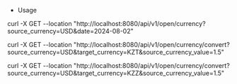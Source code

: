 * Usage

curl -X GET --location "http://localhost:8080/api/v1/open/currency?source_currency=USD&date=2024-08-02"

curl -X GET --location "http://localhost:8080/api/v1/open/currency/convert?source_currency=USD&target_currency=KZT&source_currency_value=1.5"

curl -X GET --location "http://localhost:8080/api/v1/open/currency/convert?source_currency=USD&target_currency=KZZ&source_currency_value=1.5"